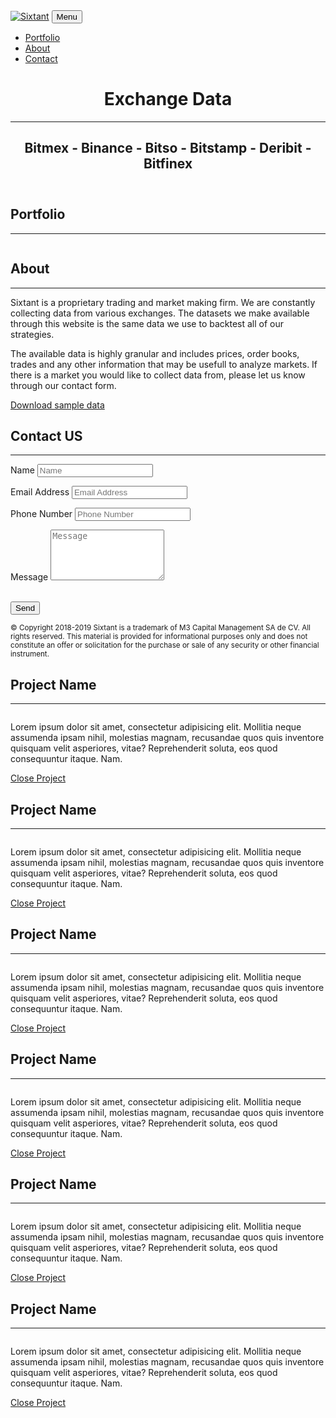 <!DOCTYPE html>
<html lang="en">

<head>

  <meta charset="utf-8">
  <meta name="viewport" content="width=device-width, initial-scale=1, shrink-to-fit=no">
  <meta name="description" content="">
  <meta name="author" content="">

  <title>Freelancer - Start Bootstrap Theme</title>

  <!-- Bootstrap core CSS -->
  <link href="vendor/bootstrap/css/bootstrap.css" rel="stylesheet">

  <!-- Custom fonts for this template -->
  <link href="vendor/fontawesome-free/css/all.min.css" rel="stylesheet" type="text/css">
  <link href="https://fonts.googleapis.com/css?family=Montserrat:400,700" rel="stylesheet" type="text/css">
  <link href="https://fonts.googleapis.com/css?family=Lato:400,700,400italic,700italic" rel="stylesheet" type="text/css">

  <!-- Plugin CSS -->
  <link href="vendor/magnific-popup/magnific-popup.css" rel="stylesheet" type="text/css">

  <!-- Custom styles for this template -->
  <link href="css/freelancer.css" rel="stylesheet">

</head>

<body id="page-top">

  <!-- Navigation -->
  <nav class="navbar navbar-expand-lg bg-secondary fixed-top text-uppercase" id="mainNav">
    <div class="container">
      <a href="https://sixtant.io"><img class="logo" src="img/logo.png" alt="Sixtant"></a>
      <button class="navbar-toggler navbar-toggler-right text-uppercase bg-primary text-white rounded" type="button" data-toggle="collapse" data-target="#navbarResponsive" aria-controls="navbarResponsive" aria-expanded="false" aria-label="Toggle navigation">
        Menu
        <i class="fas fa-bars"></i>
      </button>
      <div class="collapse navbar-collapse" id="navbarResponsive">
        <ul class="navbar-nav ml-auto">
          <li class="nav-item mx-0 mx-lg-1">
            <a class="nav-link py-3 px-0 px-lg-3 rounded js-scroll-trigger" href="#portfolio">Portfolio</a>
          </li>
          <li class="nav-item mx-0 mx-lg-1">
            <a class="nav-link py-3 px-0 px-lg-3 rounded js-scroll-trigger" href="#about">About</a>
          </li>
          <li class="nav-item mx-0 mx-lg-1">
            <a class="nav-link py-3 px-0 px-lg-3 rounded js-scroll-trigger" href="#contact">Contact</a>
          </li>
        </ul>
      </div>
    </div>
  </nav>

  <!-- Header -->
  <header class="masthead bg-primary text-white text-center">
    <div class="container">
      <h1 class="text-uppercase mb-0">Exchange Data</h1>
      <hr class="star-light">
      <h2 class="font-weight-light mb-0">Bitmex - Binance - Bitso - Bitstamp - Deribit - Bitfinex</h2>
    </div>
  </header>

  <!-- Portfolio Grid Section -->
  <section class="portfolio" id="portfolio">
    <div class="container">
      <h2 class="text-center text-uppercase text-secondary mb-0">Portfolio</h2>
      <hr class="star-dark mb-5">
      <div class="row">
        <div class="col-md-6 col-lg-4">
          <a class="portfolio-item d-block mx-auto" href="#portfolio-modal-1">
            <div class="portfolio-item-caption d-flex position-absolute h-100 w-100">
              <div class="portfolio-item-caption-content my-auto w-100 text-center text-white">
                <i class="fas fa-search-plus fa-3x"></i>
              </div>
            </div>
            <img class="img-fluid" src="img/portfolio/bitmex.png" alt="">
          </a>
        </div>
        <div class="col-md-6 col-lg-4">
          <a class="portfolio-item d-block mx-auto" href="#portfolio-modal-2">
            <div class="portfolio-item-caption d-flex position-absolute h-100 w-100">
              <div class="portfolio-item-caption-content my-auto w-100 text-center text-white">
                <i class="fas fa-search-plus fa-3x"></i>
              </div>
            </div>
            <img class="img-fluid" src="img/portfolio/bitso.png" alt="">
          </a>
        </div>
        <div class="col-md-6 col-lg-4">
          <a class="portfolio-item d-block mx-auto" href="#portfolio-modal-3">
            <div class="portfolio-item-caption d-flex position-absolute h-100 w-100">
              <div class="portfolio-item-caption-content my-auto w-100 text-center text-white">
                <i class="fas fa-search-plus fa-3x"></i>
              </div>
            </div>
            <img class="img-fluid" src="img/portfolio/binance.png" alt="">
          </a>
        </div>
        <div class="col-md-6 col-lg-4">
          <a class="portfolio-item d-block mx-auto" href="#portfolio-modal-4">
            <div class="portfolio-item-caption d-flex position-absolute h-100 w-100">
              <div class="portfolio-item-caption-content my-auto w-100 text-center text-white">
                <i class="fas fa-search-plus fa-3x"></i>
              </div>
            </div>
            <img class="img-fluid" src="img/portfolio/bitstamp.png" alt="">
          </a>
        </div>
        <div class="col-md-6 col-lg-4">
          <a class="portfolio-item d-block mx-auto" href="#portfolio-modal-5">
            <div class="portfolio-item-caption d-flex position-absolute h-100 w-100">
              <div class="portfolio-item-caption-content my-auto w-100 text-center text-white">
                <i class="fas fa-search-plus fa-3x"></i>
              </div>
            </div>
            <img class="img-fluid" src="img/portfolio/deribit.png" alt="">
          </a>
        </div>
        <div class="col-md-6 col-lg-4">
          <a class="portfolio-item d-block mx-auto" href="#portfolio-modal-6">
            <div class="portfolio-item-caption d-flex position-absolute h-100 w-100">
              <div class="portfolio-item-caption-content my-auto w-100 text-center text-white">
                <i class="fas fa-search-plus fa-3x"></i>
              </div>
            </div>
            <img class="img-fluid" src="img/portfolio/bitfinex.png" alt="">
          </a>
        </div>
      </div>
    </div>
  </section>

  <!-- About Section -->
  <section class="bg-primary text-white mb-0" id="about">
    <div class="container">
      <h2 class="text-center text-uppercase text-white">About</h2>
      <hr class="star-light mb-5">
      <div class="row">
        <div class="col-lg-4 ml-auto">
          <p class="lead">Sixtant is a proprietary trading and market making firm. We are constantly collecting data from various exchanges. The datasets we make available through this website is the same data we use to backtest all of our strategies.</p>
        </div>
        <div class="col-lg-4 mr-auto">
          <p class="lead">The available data is highly granular and includes prices, order books, trades and any other information that may be usefull to analyze markets. If there is a market you would like to collect data from, please let us know through our contact form.</p>
        </div>
      </div>
      <div class="text-center mt-4">
        <a class="btn btn-xl btn-outline-light" href="#">
          <i class="fas fa-download mr-2"></i>
          Download sample data
        </a>
      </div>
    </div>
  </section>

  <!-- Contact Section -->
  <section id="contact">
    <div class="container">
      <h2 class="text-center text-uppercase text-secondary mb-0">Contact US</h2>
      <hr class="star-dark mb-5">
      <div class="row">
        <div class="col-lg-8 mx-auto">
          <!-- To configure the contact form email address, go to mail/contact_me.php and update the email address in the PHP file on line 19. -->
          <!-- The form should work on most web servers, but if the form is not working you may need to configure your web server differently. -->
          <form name="sentMessage" id="contactForm" novalidate="novalidate">
            <div class="control-group">
              <div class="form-group floating-label-form-group controls mb-0 pb-2">
                <label>Name</label>
                <input class="form-control" id="name" type="text" placeholder="Name" required="required" data-validation-required-message="Please enter your name.">
                <p class="help-block text-danger"></p>
              </div>
            </div>
            <div class="control-group">
              <div class="form-group floating-label-form-group controls mb-0 pb-2">
                <label>Email Address</label>
                <input class="form-control" id="email" type="email" placeholder="Email Address" required="required" data-validation-required-message="Please enter your email address.">
                <p class="help-block text-danger"></p>
              </div>
            </div>
            <div class="control-group">
              <div class="form-group floating-label-form-group controls mb-0 pb-2">
                <label>Phone Number</label>
                <input class="form-control" id="phone" type="tel" placeholder="Phone Number" required="required" data-validation-required-message="Please enter your phone number.">
                <p class="help-block text-danger"></p>
              </div>
            </div>
            <div class="control-group">
              <div class="form-group floating-label-form-group controls mb-0 pb-2">
                <label>Message</label>
                <textarea class="form-control" id="message" rows="5" placeholder="Message" required="required" data-validation-required-message="Please enter a message."></textarea>
                <p class="help-block text-danger"></p>
              </div>
            </div>
            <br>
            <div id="success"></div>
            <div class="form-group">
              <button type="submit" class="btn btn-primary btn-xl" id="sendMessageButton">Send</button>
            </div>
          </form>
        </div>
      </div>
    </div>
  </section>

  <!-- Footer -->
<!--   <footer class="footer text-center">
    <div class="container">
      <div class="row">
        <div class="col-md-4 mb-5 mb-lg-0">
          <h4 class="text-uppercase mb-4">Location</h4>
          <p class="lead mb-0">2215 John Daniel Drive
            <br>Clark, MO 65243</p>
        </div>
        <div class="col-md-4 mb-5 mb-lg-0">
          <h4 class="text-uppercase mb-4">Around the Web</h4>
          <ul class="list-inline mb-0">
            <li class="list-inline-item">
              <a class="btn btn-outline-light btn-social text-center rounded-circle" href="#">
                <i class="fab fa-fw fa-facebook-f"></i>
              </a>
            </li>
            <li class="list-inline-item">
              <a class="btn btn-outline-light btn-social text-center rounded-circle" href="#">
                <i class="fab fa-fw fa-google-plus-g"></i>
              </a>
            </li>
            <li class="list-inline-item">
              <a class="btn btn-outline-light btn-social text-center rounded-circle" href="#">
                <i class="fab fa-fw fa-twitter"></i>
              </a>
            </li>
            <li class="list-inline-item">
              <a class="btn btn-outline-light btn-social text-center rounded-circle" href="#">
                <i class="fab fa-fw fa-linkedin-in"></i>
              </a>
            </li>
            <li class="list-inline-item">
              <a class="btn btn-outline-light btn-social text-center rounded-circle" href="#">
                <i class="fab fa-fw fa-dribbble"></i>
              </a>
            </li>
          </ul>
        </div>
        <div class="col-md-4">
          <h4 class="text-uppercase mb-4">About Freelancer</h4>
          <p class="lead mb-0">Freelance is a free to use, open source Bootstrap theme created by
            <a href="http://startbootstrap.com">Start Bootstrap</a>.</p>
        </div>
      </div>
    </div>
  </footer> -->
  <div class="copyright py-4 text-center">
    <div class="container">
      <small>  © Copyright 2018-2019 Sixtant is a trademark of M3 Capital Management SA de CV. All rights reserved. This material is provided for informational purposes only and does not constitute an offer or solicitation for the purchase or sale of any security or other financial instrument.</small>
    </div>
  </div>

  <!-- Scroll to Top Button (Only visible on small and extra-small screen sizes) -->
  <div class="scroll-to-top d-lg-none position-fixed ">
    <a class="js-scroll-trigger d-block text-center text-white rounded" href="#page-top">
      <i class="fa fa-chevron-up"></i>
    </a>
  </div>

  <!-- Portfolio Modals -->

  <!-- Portfolio Modal 1 -->
  <div class="portfolio-modal mfp-hide" id="portfolio-modal-1">
    <div class="portfolio-modal-dialog bg-white">
      <a class="close-button d-none d-md-block portfolio-modal-dismiss" href="#">
        <i class="fa fa-3x fa-times"></i>
      </a>
      <div class="container text-center">
        <div class="row">
          <div class="col-lg-8 mx-auto">
            <h2 class="text-secondary text-uppercase mb-0">Project Name</h2>
            <hr class="star-dark mb-5">
            <img class="img-fluid mb-5" src="img/portfolio/cabin.png" alt="">
            <p class="mb-5">Lorem ipsum dolor sit amet, consectetur adipisicing elit. Mollitia neque assumenda ipsam nihil, molestias magnam, recusandae quos quis inventore quisquam velit asperiores, vitae? Reprehenderit soluta, eos quod consequuntur itaque. Nam.</p>
            <a class="btn btn-primary btn-lg rounded-pill portfolio-modal-dismiss" href="#">
              <i class="fa fa-close"></i>
              Close Project</a>
          </div>
        </div>
      </div>
    </div>
  </div>

  <!-- Portfolio Modal 2 -->
  <div class="portfolio-modal mfp-hide" id="portfolio-modal-2">
    <div class="portfolio-modal-dialog bg-white">
      <a class="close-button d-none d-md-block portfolio-modal-dismiss" href="#">
        <i class="fa fa-3x fa-times"></i>
      </a>
      <div class="container text-center">
        <div class="row">
          <div class="col-lg-8 mx-auto">
            <h2 class="text-secondary text-uppercase mb-0">Project Name</h2>
            <hr class="star-dark mb-5">
            <img class="img-fluid mb-5" src="img/portfolio/cake.png" alt="">
            <p class="mb-5">Lorem ipsum dolor sit amet, consectetur adipisicing elit. Mollitia neque assumenda ipsam nihil, molestias magnam, recusandae quos quis inventore quisquam velit asperiores, vitae? Reprehenderit soluta, eos quod consequuntur itaque. Nam.</p>
            <a class="btn btn-primary btn-lg rounded-pill portfolio-modal-dismiss" href="#">
              <i class="fa fa-close"></i>
              Close Project</a>
          </div>
        </div>
      </div>
    </div>
  </div>

  <!-- Portfolio Modal 3 -->
  <div class="portfolio-modal mfp-hide" id="portfolio-modal-3">
    <div class="portfolio-modal-dialog bg-white">
      <a class="close-button d-none d-md-block portfolio-modal-dismiss" href="#">
        <i class="fa fa-3x fa-times"></i>
      </a>
      <div class="container text-center">
        <div class="row">
          <div class="col-lg-8 mx-auto">
            <h2 class="text-secondary text-uppercase mb-0">Project Name</h2>
            <hr class="star-dark mb-5">
            <img class="img-fluid mb-5" src="img/portfolio/circus.png" alt="">
            <p class="mb-5">Lorem ipsum dolor sit amet, consectetur adipisicing elit. Mollitia neque assumenda ipsam nihil, molestias magnam, recusandae quos quis inventore quisquam velit asperiores, vitae? Reprehenderit soluta, eos quod consequuntur itaque. Nam.</p>
            <a class="btn btn-primary btn-lg rounded-pill portfolio-modal-dismiss" href="#">
              <i class="fa fa-close"></i>
              Close Project</a>
          </div>
        </div>
      </div>
    </div>
  </div>

  <!-- Portfolio Modal 4 -->
  <div class="portfolio-modal mfp-hide" id="portfolio-modal-4">
    <div class="portfolio-modal-dialog bg-white">
      <a class="close-button d-none d-md-block portfolio-modal-dismiss" href="#">
        <i class="fa fa-3x fa-times"></i>
      </a>
      <div class="container text-center">
        <div class="row">
          <div class="col-lg-8 mx-auto">
            <h2 class="text-secondary text-uppercase mb-0">Project Name</h2>
            <hr class="star-dark mb-5">
            <img class="img-fluid mb-5" src="img/portfolio/game.png" alt="">
            <p class="mb-5">Lorem ipsum dolor sit amet, consectetur adipisicing elit. Mollitia neque assumenda ipsam nihil, molestias magnam, recusandae quos quis inventore quisquam velit asperiores, vitae? Reprehenderit soluta, eos quod consequuntur itaque. Nam.</p>
            <a class="btn btn-primary btn-lg rounded-pill portfolio-modal-dismiss" href="#">
              <i class="fa fa-close"></i>
              Close Project</a>
          </div>
        </div>
      </div>
    </div>
  </div>

  <!-- Portfolio Modal 5 -->
  <div class="portfolio-modal mfp-hide" id="portfolio-modal-5">
    <div class="portfolio-modal-dialog bg-white">
      <a class="close-button d-none d-md-block portfolio-modal-dismiss" href="#">
        <i class="fa fa-3x fa-times"></i>
      </a>
      <div class="container text-center">
        <div class="row">
          <div class="col-lg-8 mx-auto">
            <h2 class="text-secondary text-uppercase mb-0">Project Name</h2>
            <hr class="star-dark mb-5">
            <img class="img-fluid mb-5" src="img/portfolio/safe.png" alt="">
            <p class="mb-5">Lorem ipsum dolor sit amet, consectetur adipisicing elit. Mollitia neque assumenda ipsam nihil, molestias magnam, recusandae quos quis inventore quisquam velit asperiores, vitae? Reprehenderit soluta, eos quod consequuntur itaque. Nam.</p>
            <a class="btn btn-primary btn-lg rounded-pill portfolio-modal-dismiss" href="#">
              <i class="fa fa-close"></i>
              Close Project</a>
          </div>
        </div>
      </div>
    </div>
  </div>

  <!-- Portfolio Modal 6 -->
  <div class="portfolio-modal mfp-hide" id="portfolio-modal-6">
    <div class="portfolio-modal-dialog bg-white">
      <a class="close-button d-none d-md-block portfolio-modal-dismiss" href="#">
        <i class="fa fa-3x fa-times"></i>
      </a>
      <div class="container text-center">
        <div class="row">
          <div class="col-lg-8 mx-auto">
            <h2 class="text-secondary text-uppercase mb-0">Project Name</h2>
            <hr class="star-dark mb-5">
            <img class="img-fluid mb-5" src="img/portfolio/submarine.png" alt="">
            <p class="mb-5">Lorem ipsum dolor sit amet, consectetur adipisicing elit. Mollitia neque assumenda ipsam nihil, molestias magnam, recusandae quos quis inventore quisquam velit asperiores, vitae? Reprehenderit soluta, eos quod consequuntur itaque. Nam.</p>
            <a class="btn btn-primary btn-lg rounded-pill portfolio-modal-dismiss" href="#">
              <i class="fa fa-close"></i>
              Close Project</a>
          </div>
        </div>
      </div>
    </div>
  </div>

  <!-- Bootstrap core JavaScript -->
  <script src="vendor/jquery/jquery.min.js"></script>
  <script src="vendor/bootstrap/js/bootstrap.bundle.min.js"></script>

  <!-- Plugin JavaScript -->
  <script src="vendor/jquery-easing/jquery.easing.min.js"></script>
  <script src="vendor/magnific-popup/jquery.magnific-popup.min.js"></script>

  <!-- Contact Form JavaScript -->
  <script src="js/jqBootstrapValidation.js"></script>
  <script src="js/contact_me.js"></script>

  <!-- Custom scripts for this template -->
  <script src="js/freelancer.min.js"></script>

</body>

</html>
